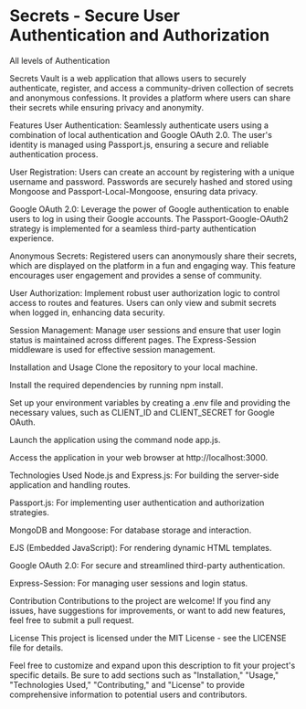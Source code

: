 # Secrets - Secure User Authentication and Authorization
All levels of Authentication

Secrets Vault is a web application that allows users to securely authenticate, register, and access a community-driven collection of secrets and anonymous confessions. It provides a platform where users can share their secrets while ensuring privacy and anonymity.

Features
User Authentication: Seamlessly authenticate users using a combination of local authentication and Google OAuth 2.0. The user's identity is managed using Passport.js, ensuring a secure and reliable authentication process.

User Registration: Users can create an account by registering with a unique username and password. Passwords are securely hashed and stored using Mongoose and Passport-Local-Mongoose, ensuring data privacy.

Google OAuth 2.0: Leverage the power of Google authentication to enable users to log in using their Google accounts. The Passport-Google-OAuth2 strategy is implemented for a seamless third-party authentication experience.

Anonymous Secrets: Registered users can anonymously share their secrets, which are displayed on the platform in a fun and engaging way. This feature encourages user engagement and provides a sense of community.

User Authorization: Implement robust user authorization logic to control access to routes and features. Users can only view and submit secrets when logged in, enhancing data security.

Session Management: Manage user sessions and ensure that user login status is maintained across different pages. The Express-Session middleware is used for effective session management.

Installation and Usage
Clone the repository to your local machine.

Install the required dependencies by running npm install.

Set up your environment variables by creating a .env file and providing the necessary values, such as CLIENT_ID and CLIENT_SECRET for Google OAuth.

Launch the application using the command node app.js.

Access the application in your web browser at http://localhost:3000.

Technologies Used
Node.js and Express.js: For building the server-side application and handling routes.

Passport.js: For implementing user authentication and authorization strategies.

MongoDB and Mongoose: For database storage and interaction.

EJS (Embedded JavaScript): For rendering dynamic HTML templates.

Google OAuth 2.0: For secure and streamlined third-party authentication.

Express-Session: For managing user sessions and login status.

Contribution
Contributions to the project are welcome! If you find any issues, have suggestions for improvements, or want to add new features, feel free to submit a pull request.

License
This project is licensed under the MIT License - see the LICENSE file for details.

Feel free to customize and expand upon this description to fit your project's specific details. Be sure to add sections such as "Installation," "Usage," "Technologies Used," "Contributing," and "License" to provide comprehensive information to potential users and contributors.
